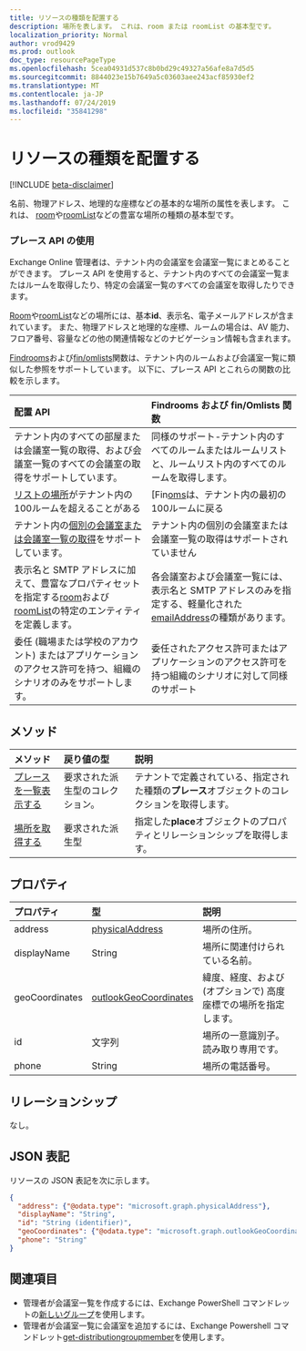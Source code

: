 ```yaml
---
title: リソースの種類を配置する
description: 場所を表します。 これは、room または roomList の基本型です。
localization_priority: Normal
author: vrod9429
ms.prod: outlook
doc_type: resourcePageType
ms.openlocfilehash: 5cea04931d537c8b0bd29c49327a56afe8a7d5d5
ms.sourcegitcommit: 8844023e15b7649a5c03603aee243acf85930ef2
ms.translationtype: MT
ms.contentlocale: ja-JP
ms.lasthandoff: 07/24/2019
ms.locfileid: "35841298"
---
```

# <a name="place-resource-type"></a>リソースの種類を配置する

[!INCLUDE [beta-disclaimer](../../includes/beta-disclaimer.md)]

名前、物理アドレス、地理的な座標などの基本的な場所の属性を表します。 これは、 [room](room.md)や[roomList](roomlist.md)などの豊富な場所の種類の基本型です。

### <a name="using-the-places-api"></a>プレース API の使用
Exchange Online 管理者は、テナント内の会議室を会議室一覧にまとめることができます。 プレース API を使用すると、テナント内のすべての会議室一覧またはルームを取得したり、特定の会議室一覧のすべての会議室を取得したりできます。

[Room](room.md)や[roomList](roomlist.md)などの場所には、基本**id**、表示名、電子メールアドレスが含まれています。 また、物理アドレスと地理的な座標、ルームの場合は、AV 能力、フロア番号、容量などの他の関連情報などのナビゲーション情報も含まれます。

[Findrooms](../api/user-findrooms.md)および[fin/omlists](../api/user-findroomlists.md)関数は、テナント内のルームおよび会議室一覧に類似した参照をサポートしています。 以下に、プレース API とこれらの関数の比較を示します。

|配置 API |Findrooms および fin/Omlists 関数|
|:------------------------------------|:-----------------------------|
|テナント内のすべての部屋または会議室一覧の取得、および会議室一覧のすべての会議室の取得をサポートしています。 | 同様のサポート-テナント内のすべてのルームまたはルームリストと、ルームリスト内のすべてのルームを取得します。|
|[リストの場所](../api/place-list.md)がテナント内の100ルームを超えることがある | [Fin[oms](../api/user-findrooms.md)は、テナント内の最初の100ルームに戻る |
|テナント内の[個別の会議室または会議室一覧の取得](../api/place-get.md)をサポートしています。 | テナント内の個別の会議室または会議室一覧の取得はサポートされていません
|表示名と SMTP アドレスに加えて、豊富なプロパティセットを指定する[room](room.md)および[roomList](roomlist.md)の特定のエンティティを定義します。 | 各会議室および会議室一覧には、表示名と SMTP アドレスのみを指定する、軽量化された[emailAddress](emailaddress.md)の種類があります。|
|委任 (職場または学校のアカウント) またはアプリケーションのアクセス許可を持つ、組織のシナリオのみをサポートします。 | 委任されたアクセス許可またはアプリケーションのアクセス許可を持つ組織のシナリオに対して同様のサポート|

## <a name="methods"></a>メソッド

| メソッド                              | 戻り値の型                  | 説明 |
|:------------------------------------|:-----------------------------|:--------|
| [プレースを一覧表示する](../api/place-list.md) | 要求された派生型のコレクション。 [](place.md) | テナントで定義されている、指定された種類の**プレース**オブジェクトのコレクションを取得します。 |
| [場所を取得する](../api/place-get.md)    | 要求された派生型[](place.md)            | 指定した**place**オブジェクトのプロパティとリレーションシップを取得します。 |

## <a name="properties"></a>プロパティ

| プロパティ       | 型                                              | 説明 |
|:---------------|:--------------------------------------------------|:--------|
| address        | [physicalAddress](physicaladdress.md)             | 場所の住所。 |
| displayName    | String                                            | 場所に関連付けられている名前。 |
| geoCoordinates | [outlookGeoCoordinates](outlookgeocoordinates.md) | 緯度、経度、および (オプションで) 高度座標での場所を指定します。 |
| id             | 文字列                                            | 場所の一意識別子。 読み取り専用です。 |
| phone          | String                                            | 場所の電話番号。 |

## <a name="relationships"></a>リレーションシップ

なし。

## <a name="json-representation"></a>JSON 表記

リソースの JSON 表記を次に示します。

<!-- {
  "blockType": "resource",
  "optionalProperties": [

  ],
  "@odata.type": "microsoft.graph.place",
  "baseType": ""
}-->

```json
{
  "address": {"@odata.type": "microsoft.graph.physicalAddress"},
  "displayName": "String",
  "id": "String (identifier)",
  "geoCoordinates": {"@odata.type": "microsoft.graph.outlookGeoCoordinates"},
  "phone": "String"
}
```

## <a name="see-also"></a>関連項目
- 管理者が会議室一覧を作成するには、Exchange PowerShell コマンドレットの[新しいグループ](https://docs.microsoft.com/en-us/powershell/module/exchange/users-and-groups/new-distributiongroup?view=exchange-ps)を使用します。
- 管理者が会議室一覧に会議室を追加するには、Exchange Powershell コマンドレット[get-distributiongroupmember](https://docs.microsoft.com/en-us/powershell/module/exchange/users-and-groups/add-distributiongroupmember?view=exchange-ps)を使用します。

<!-- uuid: 16cd6b66-4b1a-43a1-adaf-3a886856ed98
2019-02-04 14:57:30 UTC -->
<!-- {
  "type": "#page.annotation",
  "description": "place resource",
  "keywords": "",
  "section": "documentation",
  "tocPath": ""
}-->
